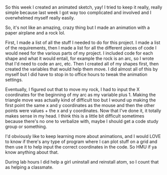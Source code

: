 So this week I created an animated sketch, yay! I tried to keep it really, really simple because last week I got way too complicated and involved and I overwhelmed myself really easily.

So, it's not like an amazing, crazy thing but I made an animation with a paper airplane and a rock lol.

First, I made a list of all the stuff I needed to do for this project. I made a list of the requirements, then I made a list for all the different pieces of code I would need for the various parts of my project. I included code for each shape and what it would entail, for example the rock is an arc, so I wrote that I'd need to code an arc, etc. Then I created all of my shapes first, then created the variables that would help them move. I did almost all of this by myself but I did have to stop in to office hours to tweak the animation settings.

Eventually, I figured out that to move my rock, I had to input the X coordinates for the beginning of my arc as my variable plus 1. Making the triangle move was actually kind of difficult too but I wound up making the first point the same x and y coordinates as the mouse and then the other points were values + the x and y coordinates. Now that I've done it, it totally makes sense in my head. I think this is a little bit difficult sometimes because there's no one to verbalize with, maybe I should get a code study group or something.

I'd obviously like to keep learning more about animations, and I would LOVE to know if there's any type of program where I can plot stuff on a grid and then use it to help input the correct coordinates in the code. So HMU if ya know anything about that.

During lab hours I did help a girl uninstall and reinstall atom, so I count that as helping a classmate.
